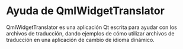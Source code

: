 # Ayuda de QmlWidgetTranslator

QmlWidgetTranslator es una aplicación Qt escrita para ayudar con los archivos de traducción,
dando ejemplos de cómo utilizar archivos de traducción en una aplicación de cambio de idioma dinámico.
